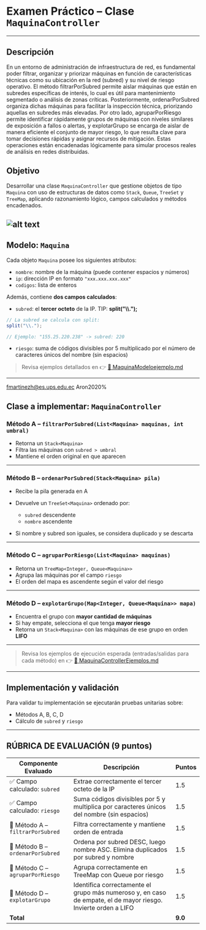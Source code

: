 
#  Examen Práctico – Clase `MaquinaController`

---

##  Descripción
En un entorno de administración de infraestructura de red, es fundamental poder filtrar, organizar y priorizar máquinas en función de características técnicas como su ubicación en la red (subred) y su nivel de riesgo operativo. El método filtrarPorSubred permite aislar máquinas que están en subredes específicas de interés, lo cual es útil para mantenimiento segmentado o análisis de zonas críticas. Posteriormente, ordenarPorSubred organiza dichas máquinas para facilitar la inspección técnica, priorizando aquellas en subredes más elevadas. Por otro lado, agruparPorRiesgo permite identificar rápidamente grupos de máquinas con niveles similares de exposición a fallos o alertas, y explotarGrupo se encarga de aislar de manera eficiente el conjunto de mayor riesgo, lo que resulta clave para tomar decisiones rápidas y asignar recursos de mitigación. Estas operaciones están encadenadas lógicamente para simular procesos reales de análisis en redes distribuidas.

##  Objetivo

Desarrollar una clase `MaquinaController` que gestione objetos de tipo `Maquina` con uso de estructuras de datos como `Stack`, `Queue`, `TreeSet` y `TreeMap`, aplicando razonamiento lógico, campos calculados y métodos encadenados.

![alt text](diagramaUML.png)
---

##  Modelo: `Maquina`

Cada objeto `Maquina` posee los siguientes atributos:

* `nombre`: nombre de la máquina (puede contener espacios y números)
* `ip`: dirección IP en formato `"xxx.xxx.xxx.xxx"`
* `codigos`: lista de enteros

Además, contiene **dos campos calculados**:

* `subred`: el **tercer octeto** de la IP. TIP: **split("\\\\.");**
```java
// La subred se calcula con split:
split("\\.");

// Ejemplo: "155.25.220.238" -> subred: 220
```


* `riesgo`: suma de códigos divisibles por 5 multiplicado por el número de caracteres únicos del nombre (sin espacios)

> Revisa ejemplos detallados en 👉 [📄 MaquinaModeloejemplo.md](MaquinaModeloejemplo.md)

---
fmartinezh@es.ups.edu.ec
Aron2020%

##  Clase a implementar: `MaquinaController`

### Método A – `filtrarPorSubred(List<Maquina> maquinas, int umbral)`

* Retorna un `Stack<Maquina>`
* Filtra las máquinas con `subred > umbral`
* Mantiene el orden original en que aparecen

---

### Método B – `ordenarPorSubred(Stack<Maquina> pila)`

* Recibe la pila generada en A
* Devuelve un `TreeSet<Maquina>` ordenado por:

  * `subred` descendente
  * `nombre` ascendente
* Si nombre y subred son iguales, se considera duplicado y se descarta

---

### Método C – `agruparPorRiesgo(List<Maquina> maquinas)`

* Retorna un `TreeMap<Integer, Queue<Maquina>>`
* Agrupa las máquinas por el campo `riesgo`
* El orden del mapa es ascendente según el valor del riesgo

---

### Método D – `explotarGrupo(Map<Integer, Queue<Maquina>> mapa)`

* Encuentra el grupo con **mayor cantidad de máquinas**
* Si hay empate, selecciona el que tenga **mayor riesgo**
* Retorna un `Stack<Maquina>` con las máquinas de ese grupo en orden **LIFO**

---

> Revisa los ejemplos de ejecución esperada (entradas/salidas para cada método) en 👉 [📄 MaquinaControllerEjemplos.md](MaquinaControllerEjemplos.md)

---

##  Implementación y validación

Para validar tu implementación se ejecutarán pruebas unitarias sobre:

* Métodos A, B, C, D
* Cálculo de `subred` y `riesgo`

---

##  RÚBRICA DE EVALUACIÓN (9 puntos)

| **Componente Evaluado**          | **Descripción**                                                                                                | **Puntos** |
| -------------------------------- | -------------------------------------------------------------------------------------------------------------- | ---------- |
| ✅ Campo calculado: `subred`      | Extrae correctamente el tercer octeto de la IP                                                                 |  1.5        |
| ✅ Campo calculado: `riesgo`      | Suma códigos divisibles por 5 y multiplica por caracteres únicos del nombre (sin espacios)                     |  1.5        |
| 🔷 Método A – `filtrarPorSubred` | Filtra correctamente y mantiene orden de entrada                                                               | 1.5        |
| 🔷 Método B – `ordenarPorSubred` | Ordena por subred DESC, luego nombre ASC. Elimina duplicados por subred y nombre                               |  1.5        |
| 🔷 Método C – `agruparPorRiesgo` | Agrupa correctamente en TreeMap con Queue por riesgo                                                           | 1.5        |
| 🔷 Método D – `explotarGrupo`    | Identifica correctamente el grupo más numeroso y, en caso de empate, el de mayor riesgo. Invierte orden a LIFO |  1.5       |
| **Total**                        |                                                                                                                | **9.0**    |

